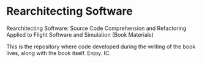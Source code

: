 # Rearchitecting Software
Rearchitecting Software: Source Code Comprehension and Refactoring Applied to Flight Software and Simulation (Book Materials)

This is the repository where code developed during the writing of the book lives, along with the book itself. Enjoy. IC.
